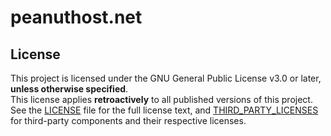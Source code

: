 # peanuthost.net

## License

This project is licensed under the GNU General Public License v3.0 or later, **unless otherwise specified**.<br>
This license applies **retroactively** to all published versions of this project.<br>
See the [LICENSE](./LICENSE) file for the full license text, and [THIRD_PARTY_LICENSES](./THIRD_PARTY_LICENSES) for third-party components and their respective licenses.
